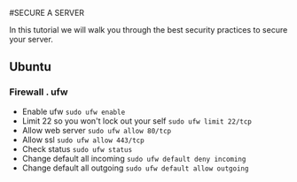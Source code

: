 #SECURE A SERVER

In this tutorial we will walk you through the best security practices to secure your server.



## Ubuntu
### Firewall . ufw
   - Enable ufw `sudo ufw enable`
   - Limit 22 so you won't lock out your self `sudo ufw limit 22/tcp`
   - Allow web server `sudo ufw allow 80/tcp`
   - Allow ssl `sudo ufw allow 443/tcp`
   - Check status `sudo ufw status`
   - Change default all incoming `sudo ufw default deny incoming`
   - Change default all outgoing `sudo ufw default allow outgoing`